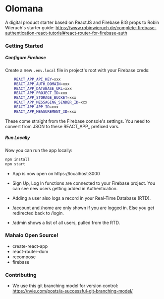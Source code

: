 # Olomana
A digital product starter based on ReactJS and Firebase
BIG props to Robin Wieruch's starter guide: https://www.robinwieruch.de/complete-firebase-authentication-react-tutorial#react-router-for-firebase-auth

### Getting Started

##### Configure Firebase

Create a new `.env.local` file in project's root with your Firebase creds:
```bash
	REACT_APP_API_KEY=xxx
	REACT_APP_AUTH_DOMAIN=xxx
	REACT_APP_DATABASE_URL=xxx
	REACT_APP_PROJECT_ID=xxx
	REACT_APP_STORAGE_BUCKET=xxx
	REACT_APP_MESSAGING_SENDER_ID=xxx
	REACT_APP_APP_ID=xxx
	REACT_APP_MEASUREMENT_ID=xxx
```

These come straight from the Firebase console's settings. You need to convert from JSON to these REACT_APP_ prefixed vars.

##### Run Locally

Now you can run the app locally:

```bash
npm install
npm start
```

* App is now open on https://localhost:3000
* Sign Up, Log In functions are connected to your Firebase project.  You can see new users getting added in Authentication.
* Adding a user also logs a record in your Real-Time Database (RTD).

* /account and /home are only shown if you are logged in.  Else you get redirected back to /login.
* /admin shows a list of all users, pulled from the RTD.


### Mahalo Open Source!

* create-react-app
* react-router-dom
* recompose
* firebase

### Contributing

* We use this git branching model for version control: https://nvie.com/posts/a-successful-git-branching-model/


